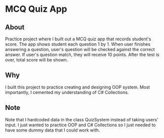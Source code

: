 # MCQ Quiz App

## About
Practice project where I built out a MCQ quiz app that records
student's score. The app shows student each question 1 by 1. When user
finishes answering a question, user's question will be checked against
the correct answer. If user's question match, they will receive 10 points. After the test is over, total score will be shown.

## Why
I built this project to practice creating and designing OOP system. 
Most importantly, I cemented my understanding of C# Collections.

## Note
Note that I hardcoded data in the class QuizSystem instead of taking users' input. I just wanted to practice OOP and C# Collections so I just needed to have some dummy data that I could work with. 